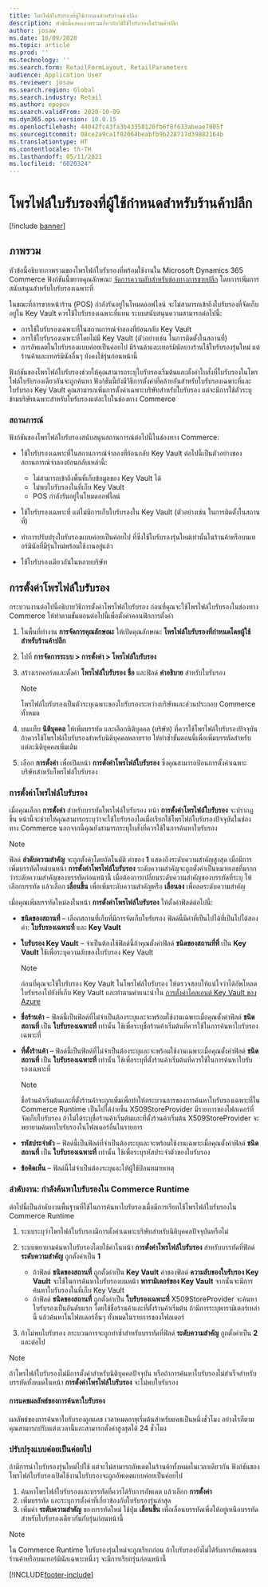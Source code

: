 ```yaml
---
title: โพรไฟล์ใบรับรองที่ผู้ใช้กำหนดสำหรับร้านค้าปลีก
description: หัวข้อนี้แสดงภาพรวมเกี่ยวกับวิธีใช้ใบรับรองในร้านค้าปลีก
author: josaw
ms.date: 10/09/2020
ms.topic: article
ms.prod: ''
ms.technology: ''
ms.search.form: RetailFormLayout, RetailParameters
audience: Application User
ms.reviewer: josaw
ms.search.region: Global
ms.search.industry: Retail
ms.author: epopov
ms.search.validFrom: 2020-10-09
ms.dyn365.ops.version: 10.0.15
ms.openlocfilehash: 44042fc43fa3b43358120fb6f8f633abeae7005f
ms.sourcegitcommit: 08ce2a9ca1f02064beabfb9b228717d39882164b
ms.translationtype: HT
ms.contentlocale: th-TH
ms.lasthandoff: 05/11/2021
ms.locfileid: "6020324"
---
```

# <a name="user-defined-certificate-profiles-for-retail-stores"></a>โพรไฟล์ใบรับรองที่ผู้ใช้กำหนดสำหรับร้านค้าปลีก

[!include [banner](../includes/banner.md)]


## <a name="overview"></a>ภาพรวม

หัวข้อนี้อธิบายภาพรวมของโพรไฟล์ใบรับรองที่พร้อมใช้งานใน Microsoft Dynamics 365 Commerce ฟังก์ชันนี้ขยายคุณลักษณะ [จัดการความลับสำหรับช่องทางการขายปลีก](../dev-itpro/manage-secrets.md) โดยการเพิ่มการสนับสนุนสำหรับใบรับรองเฉพาะที่

ในขณะที่การขายหน้าร้าน (POS) กำลังรันอยู่ในโหมดออฟไลน์ จะไม่สามารถเข้าถึงใบรับรองที่จัดเก็บอยู่ใน Key Vault ควรใช้ใบรับรองเฉพาะที่แทน ระบบสนับสนุนความสามารถต่อไปนี้:

- การใช้ใบรับรองเฉพาะที่ในสถานการณ์จำลองที่ย้อนกลับ Key Vault
- การใช้ใบรับรองเฉพาะที่โดยไม่มี Key Vault (ตัวอย่างเช่น ในการติดตั้งในสถานที่)
- การอัพเดตในใบรับรองแบบค่อยเป็นค่อยไป มีร้านค้าและเทอร์มินัลบางร้านใช้ใบรับรองรุ่นใหม่ แต่ร้านค้าและเทอร์มินัลอื่นๆ ยังคงใช้รุ่นก่อนหน้านี้

ฟังก์ชันของโพรไฟล์ใบรับรองช่วยให้คุณสามารถระบุใบรับรองเริ่มต้นและตั้งค่าใบสั่งที่ใบรับรองในโพรไฟล์ใบรับรองเดียวกันจะถูกค้นหา ฟังก์ชันนี้ยังมีวิธีการตั้งค่าที่คล้ายกันสำหรับใบรับรองเฉพาะที่และใบรับรอง Key Vault คุณสามารถเพิ่มการตั้งค่าเฉพาะบริษัทสำหรับใบรับรอง แต่จะมีการใช้ตัวระบุข้ามบริษัทเฉพาะสำหรับใบรับรองแต่ละใบในช่องทาง Commerce

### <a name="scenarios"></a>สถานการณ์

ฟังก์ชันของโพรไฟล์ใบรับรองสนับสนุนสถานการณ์ต่อไปนี้ในช่องทาง Commerce:

- ใช้ใบรับรองเฉพาะที่ในสถานการณ์จำลองที่ย้อนกลับ Key Vault ต่อไปนี้เป็นตัวอย่างของสถานการณ์จำลองย้อนกลับเหล่านี้:

    - ไม่สามารถเข้าถึงพื้นที่เก็บข้อมูลของ Key Vault ได้
    - ไม่พบใบรับรองในที่เก็บ Key Vault
    - POS กำลังรันอยู่ในโหมดออฟไลน์

- ใช้ใบรับรองเฉพาะที่ แต่ไม่มีการเก็บใบรับรองใน Key Vault (ตัวอย่างเช่น ในการติดตั้งในสถานที่)
- ทำการปรับปรุงใบรับรองแบบค่อยเป็นค่อยไป ที่ซึ่งใช้ใบรับรองรุ่นใหม่เท่านั้นในร้านค้าหรือบนเทอร์มินัลที่มีรุ่นใหม่พร้อมใช้งานอยู่แล้ว
- ใช้ใบรับรองเดียวกันในหลายบริษัท

## <a name="set-up-certificate-profiles"></a>การตั้งค่าโพรไฟล์ใบรับรอง

กระบวนงานต่อไปนี้อธิบายวิธีการตั้งค่าโพรไฟล์ใบรับรอง ก่อนที่คุณจะใช้โพรไฟล์ใบรับรองในช่องทาง Commerce ให้ทำตามขั้นตอนต่อไปนี้เพื่อตั้งค่าคอนฟิกการตั้งค่า

1. ในพื้นที่ทำงาน **การจัดการคุณลักษณะ** ให้เปิดคุณลักษณะ **โพรไฟล์ใบรับรองที่กำหนดโดยผู้ใช้สำหรับร้านค้าปลีก**
2. ไปที่ **การจัดการระบบ \> การตั้งค่า \> โพรไฟล์ใบรับรอง**
3. สร้างเรกคอร์ดและตั้งค่า **โพรไฟล์ใบรับรอง** **ชื่อ** และฟิลด์ **คำอธิบาย** สำหรับใบรับรอง

    > [!NOTE]
    > โพรไฟล์ใบรับรองเป็นตัวระบุเฉพาะของใบรับรองระหว่างบริษัทและส่วนประกอบ Commerce ทั้งหมด

3. บนแท็บ **นิติบุคคล** ให้เพิ่มบรรทัด และเลือกนิติบุคคล (บริษัท) ที่ควรใช้โพรไฟล์ใบรับรองปัจจุบัน ถ้าควรใช้โพรไฟล์ใบรับรองสำหรับนิติบุคคลหลายราย ให้ทำซ้ำขั้นตอนนี้เพื่อเพิ่มบรรทัดสำหรับแต่ละนิติบุคคลเพิ่มเติม
4. เลือก **การตั้งค่า** เพื่อเปิดหน้า **การตั้งค่าโพรไฟล์ใบรับรอง** ซึ่งคุณสามารถป้อนการตั้งค่าเฉพาะบริษัทสำหรับโพรไฟล์ใบรับรอง

### <a name="certificate-profile-settings"></a>การตั้งค่าโพรไฟล์ใบรับรอง

เมื่อคุณเลือก **การตั้งค่า** สำหรับบรรทัดโพรไฟล์ใบรับรอง หน้า **การตั้งค่าโพรไฟล์ใบรับรอง** จะปรากฏขึ้น หน้านี้จะช่วยให้คุณสามารถระบุว่าจะใช้ใบรับรองใดเมื่อเรียกใช้โพรไฟล์ใบรับรองปัจจุบันในช่องทาง Commerce นอกจากนี้คุณยังสามารถระบุใบสั่งที่ควรใช้ในการค้นหาใบรับรอง

> [!NOTE]
> ฟิลด์ **ลำดับความสำคัญ** จะถูกตั้งค่าโดยอัตโนมัติ ค่าของ **1** แสดงถึงระดับความสำคัญสูงสุด เมื่อมีการเพิ่มบรรทัดใหม่บนหน้า **การตั้งค่าโพรไฟล์ใบรับรอง** ระดับความสำคัญจะถูกตั้งค่าเป็นหมายเลขที่มากกว่าระดับความสำคัญของบรรทัดก่อนหน้านี้ เมื่อต้องการเปลี่ยนระดับความสำคัญของบรรทัดที่ระบุ ให้เลือกบรรทัด แล้วเลือก **เลื่อนขึ้น** เพื่อเพิ่มระดับความสำคัญหรือ **เลื่อนลง** เพื่อลดระดับความสำคัญ

เมื่อคุณเพิ่มบรรทัดใหม่ลงในหน้า **การตั้งค่าโพรไฟล์ใบรับรอง** ให้ตั้งค่าฟิลด์ต่อไปนี้:

- **ชนิดของสถานที่** – เลือกสถานที่เก็บที่มีการจัดเก็บใบรับรอง ฟิลด์นี้มีค่าที่เป็นไปได้ที่เป็นไปได้สองค่า: **ใบรับรองเฉพาะที่** และ **Key Vault**
- **ใบรับรอง Key Vault** – จำเป็นต้องใช้ฟิลด์นี้ถ้าคุณตั้งค่าฟิลด์ **ชนิดของสถานที่ที่** เป็น **Key Vault** ใช้เพื่อระบุความลับของใบรับรอง Key Vault

    > [!NOTE]
    > ก่อนที่คุณจะใช้ใบรับรอง Key Vault ในโพรไฟล์ใบรับรอง ให้ตรวจสอบให้แน่ใจว่าได้อัพโหลดใบรับรองไปยังที่เก็บ Key Vault และทำตามคำแนะนำใน [การตั้งค่าไคลเอนต์ Key Vault ของ Azure](../../finance/localizations/setting-up-azure-key-vault-client.md)

- **ชื่อร้านค้า** – ฟิลด์นี้เป็นฟิลด์ที่ไม่จำเป็นต้องระบุและจะพร้อมใช้งานเฉพาะเมื่อคุณตั้งค่าฟิลด์ **ชนิดสถานที่** เป็น **ใบรับรองเฉพาะที่** เท่านั้น ใช้เพื่อระบุชื่อร้านค้าเริ่มต้นที่ควรใช้ในการค้นหาใบรับรองเฉพาะที่
- **ที่ตั้งร้านค้า** – ฟิลด์นี้เป็นฟิลด์ที่ไม่จำเป็นต้องระบุและจะพร้อมใช้งานเฉพาะเมื่อคุณตั้งค่าฟิลด์ **ชนิดสถานที่** เป็น **ใบรับรองเฉพาะที่** เท่านั้น ใช้เพื่อระบุที่ตั้งร้านค้าเริ่มต้นที่ควรใช้ในการค้นหาใบรับรองเฉพาะที่

    > [!NOTE]
    > ชื่อร้านค้าเริ่มต้นและที่ตั้งร้านค้าจะถูกเพิ่มเพื่อทำให้กระบวนการของการค้นหาใบรับรองเฉพาะที่ใน Commerce Runtime เป็นไปได้ง่ายขึ้น X509StoreProvider มีรายการของโฟลเดอร์ที่จัดเก็บใบรับรอง ถ้าไม่ได้ระบุชื่อร้านค้าเริ่มต้นและที่ตั้งร้านค้าเริ่มต้น X509StoreProvider จะพยายามค้นหาใบรับรองในโฟลเดอร์อื่นในรายการ

- **รหัสประจำตัว** – ฟิลด์นี้เป็นฟิลด์ที่จำเป็นต้องระบุและจะพร้อมใช้งานเฉพาะเมื่อคุณตั้งค่าฟิลด์ **ชนิดสถานที่** เป็น **ใบรับรองเฉพาะที่** เท่านั้น ใช้เพื่อระบุรหัสประจำตัวของใบรับรอง
- **ข้อคิดเห็น** – ฟิลด์นี้ไม่จำเป็นต้องระบุและให้ผู้ใช้ป้อนหมายเหตุ

### <a name="workflow-searching-certificates-in-the-commerce-runtime"></a>ลำดับงาน: กำลังค้นหาใบรับรองใน Commerce Runtime

ต่อไปนี้เป็นลำดับงานพื้นฐานที่ใช้ในการค้นหาใบรับรองเมื่อมีการเรียกใช้โพรไฟล์ใบรับรองใน Commerce Runtime

1. ระบบระบุว่าโพรไฟล์ใบรับรองมีการตั้งค่าเฉพาะบริษัทสำหรับนิติบุคคลปัจจุบันหรือไม่
1. ระบบพยายามค้นหาใบรับรองโดยใช้ค่าในหน้า **การตั้งค่าโพรไฟล์ใบรับรอง** สำหรับบรรทัดที่ฟิลด์ **ระดับความสำคัญ** ถูกตั้งค่าเป็น **1**

    - ถ้าฟิลด์ **ชนิดของสถานที่** ถูกตั้งค่าเป็น **Key Vault** ค่าของฟิลด์ **ความลับของใบรับรอง Key Vault** จะใช้ในการค้นหาใบรับรองบนหน้า **พารามิเตอร์ของ Key Vault** จากนั้นจะมีการค้นหาใบรับรองในที่เก็บ Key Vault
    - ถ้าฟิลด์ **ชนิดของสถานที่** ถูกตั้งค่าเป็น **ใบรับรองเฉพาะที่** X509StoreProvider จะค้นหาใบรับรองเป็นอันดับแรก โดยใช้ชื่อร้านค้าและที่ตั้งร้านค้าเริ่มต้น ถ้ามีการระบุพารามิเตอร์เหล่านี้ แล้วค้นหาในโฟลเดอร์อื่นๆ ทั้งหมดในรายการของโฟลเดอร์

1. ถ้าไม่พบใบรับรอง กระบวนการจะถูกทำซ้ำสำหรับบรรทัดที่ฟิลด์ **ระดับความสำคัญ** ถูกตั้งค่าเป็น **2** และต่อไป

> [!NOTE]
> ถ้าโพรไฟล์ใบรับรองไม่มีการตั้งค่าสำหรับนิติบุคคลปัจจุบัน หรือถ้าการค้นหาใบรับรองไม่สำเร็จสำหรับบรรทัดทั้งหมดในหน้า **การตั้งค่าโพรไฟล์ใบรับรอง** จะไม่พบใบรับรอง

#### <a name="caching-the-results-of-certificate-searches"></a>การแคชผลลัพธ์ของการค้นหาใบรับรอง

ผลลัพธ์ของการค้นหาใบรับรองถูกแคช เวลาหมดอายุเริ่มต้นสำหรับแคชเป็นหนึ่งชั่วโมง อย่างไรก็ตาม คุณสามารถปรับแต่งเวลานี้และสามารถตั้งค่าสูงสุดได้ 24 ชั่วโมง

### <a name="gradual-update"></a>ปรับปรุงแบบค่อยเป็นค่อยไป

ถ้ามีการนำใบรับรองรุ่นใหม่ไปใช้ แต่จะไม่สามารถอัพเดตในร้านค้าทั้งหมดในเวลาเดียวกัน ฟังก์ชันของโพรไฟล์ใบรับรองเปิดใช้งานใบรับรองจะถูกอัพเดตแบบค่อยเป็นค่อยไป

1. ค้นหาโพรไฟล์ใบรับรองและบรรทัดที่ควรได้รับการอัพเดต แล้วเลือก **การตั้งค่า**
1. เพิ่มบรรทัด และระบุการตั้งค่าที่เกี่ยวข้องกับใบรับรองรุ่นล่าสุด
1. เพิ่มค่า **ระดับความสำคัญ** ของบรรทัดใหม่ ใช้ปุ่ม **เลื่อนขึ้น** เพื่อเลื่อนบรรทัดเพื่อให้อยู่เหนือบรรทัดสำหรับใบรับรองเดียวกันกับรุ่นก่อนหน้านี้

> [!NOTE]
> ใน Commerce Runtime ใบรับรองรุ่นใหม่จะถูกเรียกก่อน ถ้าใบรับรองยังไม่ได้รับการอัพเดตบนร้านค้าหรือบนเทอร์มินัลเฉพาะหนึ่งๆ จะมีการเรียกรุ่นก่อนหน้านี้


[!INCLUDE[footer-include](../../includes/footer-banner.md)]